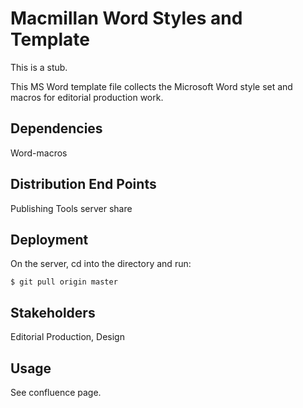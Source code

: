 # Macmillan Word Styles and Template

This is a stub.

This MS Word template file collects the Microsoft Word style set and macros for editorial production work.

## Dependencies

Word-macros

## Distribution End Points

Publishing Tools server share

## Deployment

On the server, cd into the directory and run:

```
$ git pull origin master
```

## Stakeholders

Editorial Production, Design

## Usage

See confluence page.